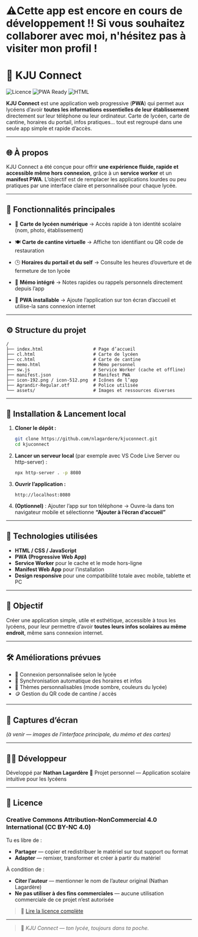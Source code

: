 # ⚠️Cette app est encore en cours de développement !! Si vous souhaitez collaborer avec moi, n'hésitez pas à visiter mon profil !

# 🎒 KJU Connect

![Licence](https://img.shields.io/badge/Licence-CC%20BY--NC%204.0-green)
![PWA Ready](https://img.shields.io/badge/PWA-Ready-blue)
![HTML](https://img.shields.io/badge/Tech-HTML%2C%20CSS%2C%20JS-orange)

**KJU Connect** est une application web progressive (**PWA**) qui permet aux lycéens d’avoir **toutes les informations essentielles de leur établissement** directement sur leur téléphone ou leur ordinateur.
Carte de lycéen, carte de cantine, horaires du portail, infos pratiques… tout est regroupé dans une seule app simple et rapide d’accès.

---

## 🌐 À propos

KJU Connect a été conçue pour offrir **une expérience fluide, rapide et accessible même hors connexion**, grâce à un **service worker** et un **manifest PWA**.
L’objectif est de remplacer les applications lourdes ou peu pratiques par une interface claire et personnalisée pour chaque lycée.

---

## 🧭 Fonctionnalités principales

* 🪪 **Carte de lycéen numérique**
  → Accès rapide à ton identité scolaire (nom, photo, établissement)

* 🍽️ **Carte de cantine virtuelle**
  → Affiche ton identifiant ou QR code de restauration

* 🕒 **Horaires du portail et du self**
  → Consulte les heures d’ouverture et de fermeture de ton lycée

* 🧠 **Mémo intégré**
  → Notes rapides ou rappels personnels directement depuis l’app

* 📱 **PWA installable**
  → Ajoute l’application sur ton écran d’accueil et utilise-la sans connexion internet

---

## ⚙️ Structure du projet

```
/
├── index.html                   # Page d’accueil
├── cl.html                      # Carte de lycéen
├── cc.html                      # Carte de cantine
├── memo.html                    # Mémo personnel
├── sw.js                        # Service Worker (cache et offline)
├── manifest.json                # Manifest PWA
├── icon-192.png / icon-512.png  # Icônes de l’app
├── Agrandir-Regular.otf         # Police utilisée
└── assets/                      # Images et ressources diverses
```

---

## 🚀 Installation & Lancement local

1. **Cloner le dépôt :**

   ```bash
   git clone https://github.com/nlagardere/kjuconnect.git
   cd kjuconnect
   ```

2. **Lancer un serveur local** (par exemple avec VS Code Live Server ou http-server) :

   ```bash
   npx http-server . -p 8080
   ```

3. **Ouvrir l’application :**

   ```
   http://localhost:8080
   ```

4. **(Optionnel)** : Ajouter l’app sur ton téléphone
   → Ouvre-la dans ton navigateur mobile et sélectionne **“Ajouter à l’écran d’accueil”**

---

## 🧩 Technologies utilisées

* **HTML / CSS / JavaScript**
* **PWA (Progressive Web App)**
* **Service Worker** pour le cache et le mode hors-ligne
* **Manifest Web App** pour l’installation
* **Design responsive** pour une compatibilité totale avec mobile, tablette et PC

---

## 🎯 Objectif

Créer une application simple, utile et esthétique, accessible à tous les lycéens, pour leur permettre d’avoir **toutes leurs infos scolaires au même endroit**, même sans connexion internet.

---

## 🛠️ Améliorations prévues

* 🔐 Connexion personnalisée selon le lycée
* 🔄 Synchronisation automatique des horaires et infos
* 🎨 Thèmes personnalisables (mode sombre, couleurs du lycée)
* 🪙 Gestion du QR code de cantine / accès

---

## 📸 Captures d’écran

*(à venir — images de l’interface principale, du mémo et des cartes)*

---

## 🧑‍💻 Développeur

Développé par **Nathan Lagardère**
📍 Projet personnel — Application scolaire intuitive pour les lycéens

---

## 📜 Licence

### Creative Commons Attribution-NonCommercial 4.0 International (CC BY-NC 4.0)

Tu es libre de :

* **Partager** — copier et redistribuer le matériel sur tout support ou format
* **Adapter** — remixer, transformer et créer à partir du matériel

À condition de :

* **Citer l’auteur** — mentionner le nom de l’auteur original (Nathan Lagardère)
* **Ne pas utiliser à des fins commerciales** — aucune utilisation commerciale de ce projet n’est autorisée

> 🔗 [Lire la licence complète](https://creativecommons.org/licenses/by-nc/4.0/)

---

> 💬 *KJU Connect — ton lycée, toujours dans ta poche.*
